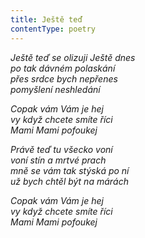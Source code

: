 ```yaml
---
title: Ještě teď
contentType: poetry
---
```


_Ještě teď se olizuji Ještě dnes  
po tak dávném polaskání  
přes srdce bych nepřenes  
pomyšlení neshledání_

  

_Copak vám Vám je hej  
vy když chcete smíte říci  
Mami Mami pofoukej_

  

_Právě teď tu všecko voní  
voní stín a mrtvé prach  
mně se vám tak stýská po ní  
už bych chtěl být na márách_

  

_Copak vám Vám je hej  
vy když chcete smíte říci  
Mami Mami pofoukej_
